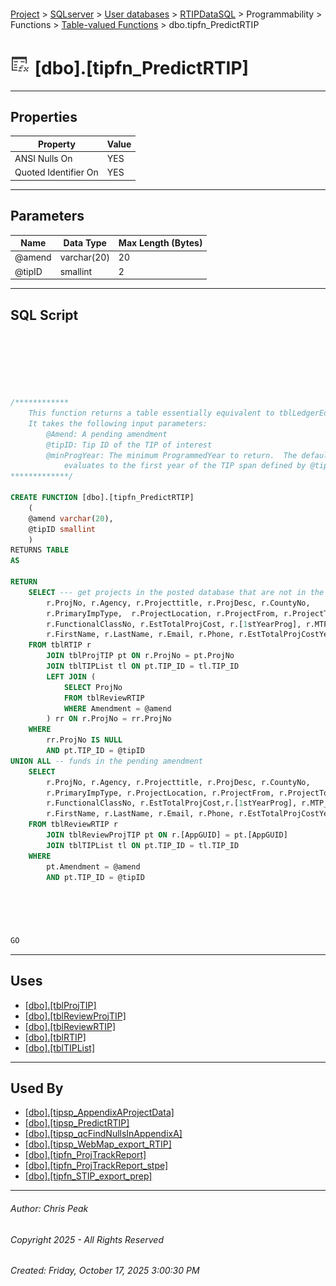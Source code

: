 #### 

[Project](../../../../../../index.md) > [SQLserver](../../../../../index.md) > [User databases](../../../../index.md) > [RTIPDataSQL](../../../index.md) > Programmability > Functions > [Table-valued Functions](Table-valued_Functions.md) > dbo.tipfn_PredictRTIP

# ![Table-valued Functions](../../../../../../Images/Function_Table32.png) [dbo].[tipfn_PredictRTIP]

---

## <a name="#properties"></a>Properties

| Property | Value |
|---|---|
| ANSI Nulls On | YES |
| Quoted Identifier On | YES |


---

## <a name="#parameters"></a>Parameters

| Name | Data Type | Max Length (Bytes) |
|---|---|---|
| @amend | varchar(20) | 20 |
| @tipID | smallint | 2 |


---

## <a name="#sqlscript"></a>SQL Script

```sql






/************
    This function returns a table essentially equivalent to tblLedgerEdit.
    It takes the following input parameters:
        @Amend: A pending amendment
        @tipID: Tip ID of the TIP of interest
        @minProgYear: The minimum ProgrammedYear to return.  The default
            evaluates to the first year of the TIP span defined by @tipID.
*************/

CREATE FUNCTION [dbo].[tipfn_PredictRTIP]
    (
    @amend varchar(20),
    @tipID smallint
    )
RETURNS TABLE
AS

RETURN
    SELECT --- get projects in the posted database that are not in the amendment
		r.ProjNo, r.Agency, r.Projecttitle, r.ProjDesc, r.CountyNo, 
		r.PrimaryImpType,  r.ProjectLocation, r.ProjectFrom, r.ProjectTo, r.Length, r.WSDOT_Pin,
		r.FunctionalClassNo, r.EstTotalProjCost, r.[1stYearProg], r.MTP_Status, r.intMTPStatus,
		r.FirstName, r.LastName, r.Email, r.Phone, r.EstTotalProjCostYear, r.Mapped, r.DateFullyImplemented, r.CompletionStatus
    FROM tblRTIP r
        JOIN tblProjTIP pt ON r.ProjNo = pt.ProjNo
        JOIN tblTIPList tl ON pt.TIP_ID = tl.TIP_ID
        LEFT JOIN (
            SELECT ProjNo
            FROM tblReviewRTIP 
            WHERE Amendment = @amend
        ) rr ON r.ProjNo = rr.ProjNo
    WHERE
        rr.ProjNo IS NULL
        AND pt.TIP_ID = @tipID    
UNION ALL -- funds in the pending amendment
    SELECT
		r.ProjNo, r.Agency, r.Projecttitle, r.ProjDesc, r.CountyNo, 
		r.PrimaryImpType, r.ProjectLocation, r.ProjectFrom, r.ProjectTo, r.Length, r.WSDOT_Pin,
		r.FunctionalClassNo, r.EstTotalProjCost,r.[1stYearProg], r.MTP_Status, r.intMTPStatus,
		r.FirstName, r.LastName, r.Email, r.Phone, r.EstTotalProjCostYear, r.Mapped, r.DateFullyImplemented, r.CompletionStatus
    FROM tblReviewRTIP r
        JOIN tblReviewProjTIP pt ON r.[AppGUID] = pt.[AppGUID]
        JOIN tblTIPList tl ON pt.TIP_ID = tl.TIP_ID
    WHERE
        pt.Amendment = @amend
        AND pt.TIP_ID = @tipID





GO

```


---

## <a name="#uses"></a>Uses

* [[dbo].[tblProjTIP]](../../../Tables/dbo_tblProjTIP.md)
* [[dbo].[tblReviewProjTIP]](../../../Tables/dbo_tblReviewProjTIP.md)
* [[dbo].[tblReviewRTIP]](../../../Tables/dbo_tblReviewRTIP.md)
* [[dbo].[tblRTIP]](../../../Tables/dbo_tblRTIP.md)
* [[dbo].[tblTIPList]](../../../Tables/dbo_tblTIPList.md)


---

## <a name="#usedby"></a>Used By

* [[dbo].[tipsp_AppendixAProjectData]](../../Stored_Procedures/dbo_tipsp_AppendixAProjectData.md)
* [[dbo].[tipsp_PredictRTIP]](../../Stored_Procedures/dbo_tipsp_PredictRTIP.md)
* [[dbo].[tipsp_qcFindNullsInAppendixA]](../../Stored_Procedures/dbo_tipsp_qcFindNullsInAppendixA.md)
* [[dbo].[tipsp_WebMap_export_RTIP]](../../Stored_Procedures/dbo_tipsp_WebMap_export_RTIP.md)
* [[dbo].[tipfn_ProjTrackReport]](dbo_tipfn_ProjTrackReport.md)
* [[dbo].[tipfn_ProjTrackReport_stpe]](dbo_tipfn_ProjTrackReport_stpe.md)
* [[dbo].[tipfn_STIP_export_prep]](dbo_tipfn_STIP_export_prep.md)


---

###### Author:  Chris Peak

###### Copyright 2025 - All Rights Reserved

###### Created: Friday, October 17, 2025 3:00:30 PM

